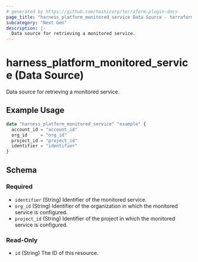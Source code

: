 ```yaml
---
# generated by https://github.com/hashicorp/terraform-plugin-docs
page_title: "harness_platform_monitored_service Data Source - terraform-provider-harness"
subcategory: "Next Gen"
description: |-
  Data source for retrieving a monitored service.
---
```


# harness_platform_monitored_service (Data Source)

Data source for retrieving a monitored service.

## Example Usage

```terraform
data "harness_platform_monitored_service" "example" {
  account_id = "account_id"
  org_id     = "org_id"
  project_id = "project_id"
  identifier = "identifier"
}
```

<!-- schema generated by tfplugindocs -->
## Schema

### Required

- `identifier` (String) Identifier of the monitored service.
- `org_id` (String) Identifier of the organization in which the monitored service is configured.
- `project_id` (String) Identifier of the project in which the monitored service is configured.

### Read-Only

- `id` (String) The ID of this resource.


